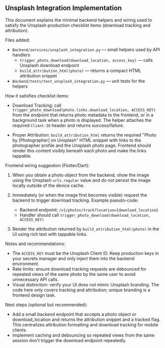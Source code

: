 ## Unsplash Integration Implementation

This document explains the minimal backend helpers and wiring used to satisfy
the Unsplash production checklist items (download tracking and attribution).

Files added:

- `Backend/services/unsplash_integration.py` — small helpers used by API handlers
  - `trigger_photo_download(download_location, access_key)` — calls Unsplash download endpoint
  - `build_attribution_html(photo)` — returns a compact HTML attribution snippet
- `Backend/tests/test_unsplash_integration.py` — unit tests for the helpers

How it satisfies checklist items:

- Download Tracking: call `trigger_photo_download(photo.links.download_location, ACCESS_KEY)`
  from the endpoint that returns photo metadata to the frontend, or in a background
  task when a photo is displayed. The helper attaches the required `Client-ID` header
  and returns success/failure.

- Proper Attribution: `build_attribution_html` returns the required
  "Photo by [Photographer] on Unsplash" HTML snippet with links to the
  photographer profile and the Unsplash photo page. Frontend should render
  this content visibly beneath each photo and make the links tappable.

Frontend wiring suggestion (Flutter/Dart):

1. When you obtain a photo object from the backend, show the image using
   the Unsplash `urls.regular` value and _do not_ persist the image locally
   outside of the device cache.
2. Immediately (or when the image first becomes visible) request the backend
   to trigger download tracking. Example pseudo-code:

   - Backend endpoint: `/v1/photos/track?location={download_location}`
   - Handler should call `trigger_photo_download(download_location, ACCESS_KEY)`

3. Render the attribution returned by `build_attribution_html(photo)` in the UI
   using rich text with tappable links.

Notes and recommendations:

- The `ACCESS_KEY` must be the Unsplash Client ID. Keep production keys in
  your secrets manager and only inject them into the backend environment.
- Rate limits: ensure download tracking requests are debounced for repeated
  views of the same photo by the same user to avoid unnecessary API calls.
- Visual distinction: verify your UI does not mimic Unsplash branding. The
  code here only covers tracking and attribution; unique branding is a
  frontend design task.

Next steps (optional but recommended):

- Add a small backend endpoint that accepts a photo object or download_location
  and returns the attribution snippet and a tracked flag. This centralizes
  attribution formatting and download tracking for mobile clients.
- Implement caching and debouncing so repeated views from the same session
  don't trigger the download endpoint repeatedly.
